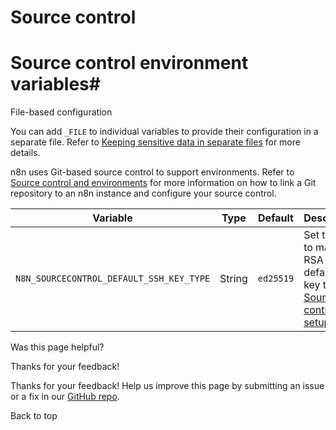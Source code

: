 # Source control

[ ](https://github.com/n8n-io/n8n-docs/edit/main/docs/hosting/configuration/environment-variables/source-control.md "Edit this page")

# Source control environment variables#

File-based configuration

You can add `_FILE` to individual variables to provide their configuration in a separate file. Refer to [Keeping sensitive data in separate files](../../configuration-methods/#keeping-sensitive-data-in-separate-files) for more details.

n8n uses Git-based source control to support environments. Refer to [Source control and environments](../../../../source-control-environments/setup/) for more information on how to link a Git repository to an n8n instance and configure your source control.

Variable | Type | Default | Description  
---|---|---|---  
`N8N_SOURCECONTROL_DEFAULT_SSH_KEY_TYPE` | String | `ed25519` | Set to `rsa` to make RSA the default SSH key type for [Source control setup](../../../../source-control-environments/setup/).  
  
Was this page helpful? 

Thanks for your feedback! 

Thanks for your feedback! Help us improve this page by submitting an issue or a fix in our [GitHub repo](https://github.com/n8n-io/n8n-docs). 

Back to top 
